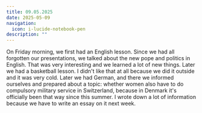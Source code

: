 ```yaml
---
title: 09.05.2025
date: 2025-05-09
navigation:
  icon: i-lucide-notebook-pen
description: ""
---
```


On Friday morning, we first had an English lesson. Since we had all forgotten our presentations, we talked about the new pope and politics in English. That was very interesting and we learned a lot of new things. Later we had a basketball lesson. I didn't like that at all because we did it outside and it was very cold. Later we had German, and there we informed ourselves and prepared about a topic: whether women also have to do compulsory military service in Switzerland, because in Denmark it's officially been that way since this summer. I wrote down a lot of information because we have to write an essay on it next week.

